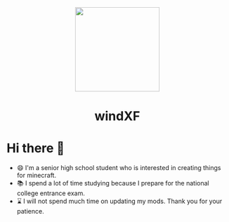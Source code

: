 <div align="center"><img src="https://avatars.githubusercontent.com/u/112453991" width="192" height="192"></div>
<h1 align = "center" >windXF</h1>

# Hi there 👋
- 😄 I'm a senior high school student who is interested in creating things for minecraft. 
- 📚 I spend a lot of time studying because I prepare for the national college entrance exam. 
- ⌛ I will not spend much time on updating my mods. Thank you for your patience.

<!--
**wind-XF/wind-XF** is a ✨ _special_ ✨ repository because its `README.md` (this file) appears on your GitHub profile.

Here are some ideas to get you started:

- 🔭 I’m currently working on ...
- 🌱 I’m currently learning ...
- 👯 I’m looking to collaborate on ...
- 🤔 I’m looking for help with ...
- 💬 Ask me about ...
- 📫 How to reach me: ...
- 😄 Pronouns: ...
- ⚡ Fun fact: ...
-->
